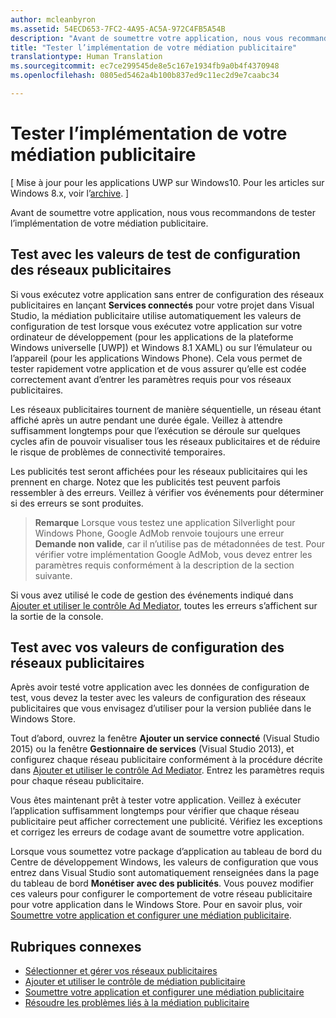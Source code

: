 ```yaml
---
author: mcleanbyron
ms.assetid: 54ECD653-7FC2-4A95-AC5A-972C4FB5A54B
description: "Avant de soumettre votre application, nous vous recommandons de tester l’implémentation de votre médiation publicitaire."
title: "Tester l’implémentation de votre médiation publicitaire"
translationtype: Human Translation
ms.sourcegitcommit: ec7ce299545de8e5c167e1934fb9a0b4f4370948
ms.openlocfilehash: 0805ed5462a4b100b837ed9c11ec2d9e7caabc34

---
```


# Tester l’implémentation de votre médiation publicitaire


\[ Mise à jour pour les applications UWP sur Windows10. Pour les articles sur Windows 8.x, voir l’[archive](http://go.microsoft.com/fwlink/p/?linkid=619132). \]

Avant de soumettre votre application, nous vous recommandons de tester l’implémentation de votre médiation publicitaire.

## Test avec les valeurs de test de configuration des réseaux publicitaires


Si vous exécutez votre application sans entrer de configuration des réseaux publicitaires en lançant **Services connectés** pour votre projet dans Visual Studio, la médiation publicitaire utilise automatiquement les valeurs de configuration de test lorsque vous exécutez votre application sur votre ordinateur de développement (pour les applications de la plateforme Windows universelle [UWP]) et Windows 8.1 XAML) ou sur l’émulateur ou l’appareil (pour les applications Windows Phone). Cela vous permet de tester rapidement votre application et de vous assurer qu’elle est codée correctement avant d’entrer les paramètres requis pour vos réseaux publicitaires.

Les réseaux publicitaires tournent de manière séquentielle, un réseau étant affiché après un autre pendant une durée égale. Veillez à attendre suffisamment longtemps pour que l’exécution se déroule sur quelques cycles afin de pouvoir visualiser tous les réseaux publicitaires et de réduire le risque de problèmes de connectivité temporaires.

Les publicités test seront affichées pour les réseaux publicitaires qui les prennent en charge. Notez que les publicités test peuvent parfois ressembler à des erreurs. Veillez à vérifier vos événements pour déterminer si des erreurs se sont produites.

> **Remarque** Lorsque vous testez une application Silverlight pour Windows Phone, Google AdMob renvoie toujours une erreur **Demande non valide**, car il n’utilise pas de métadonnées de test. Pour vérifier votre implémentation Google AdMob, vous devez entrer les paramètres requis conformément à la description de la section suivante.

 

Si vous avez utilisé le code de gestion des événements indiqué dans [Ajouter et utiliser le contrôle Ad Mediator](add-and-use-the-ad-mediator-control.md), toutes les erreurs s’affichent sur la sortie de la console.

## Test avec vos valeurs de configuration des réseaux publicitaires


Après avoir testé votre application avec les données de configuration de test, vous devez la tester avec les valeurs de configuration des réseaux publicitaires que vous envisagez d’utiliser pour la version publiée dans le Windows Store.

Tout d’abord, ouvrez la fenêtre **Ajouter un service connecté** (Visual Studio 2015) ou la fenêtre **Gestionnaire de services** (Visual Studio 2013), et configurez chaque réseau publicitaire conformément à la procédure décrite dans [Ajouter et utiliser le contrôle Ad Mediator](add-and-use-the-ad-mediator-control.md). Entrez les paramètres requis pour chaque réseau publicitaire.

Vous êtes maintenant prêt à tester votre application. Veillez à exécuter l’application suffisamment longtemps pour vérifier que chaque réseau publicitaire peut afficher correctement une publicité. Vérifiez les exceptions et corrigez les erreurs de codage avant de soumettre votre application.

Lorsque vous soumettez votre package d’application au tableau de bord du Centre de développement Windows, les valeurs de configuration que vous entrez dans Visual Studio sont automatiquement renseignées dans la page du tableau de bord **Monétiser avec des publicités**. Vous pouvez modifier ces valeurs pour configurer le comportement de votre réseau publicitaire pour votre application dans le Windows Store. Pour en savoir plus, voir [Soumettre votre application et configurer une médiation publicitaire](submit-your-app-and-configure-ad-mediation.md).

## Rubriques connexes

* [Sélectionner et gérer vos réseaux publicitaires](select-and-manage-your-ad-networks.md)
* [Ajouter et utiliser le contrôle de médiation publicitaire](add-and-use-the-ad-mediator-control.md)
* [Soumettre votre application et configurer une médiation publicitaire](submit-your-app-and-configure-ad-mediation.md)
* [Résoudre les problèmes liés à la médiation publicitaire](troubleshoot-ad-mediation.md)
 

 



<!--HONumber=Jun16_HO4-->


